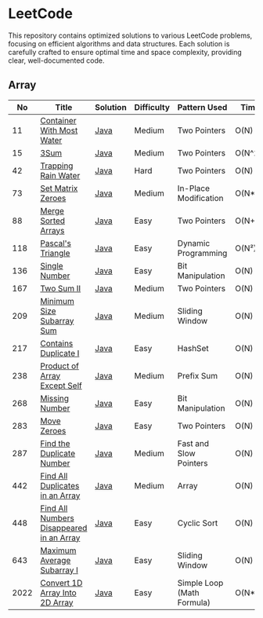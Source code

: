 # LeetCode

This repository contains optimized solutions to various LeetCode problems, focusing on efficient algorithms and data structures. Each solution is carefully crafted to ensure optimal time and space complexity, providing clear, well-documented code.

## Array

| No | Title | Solution | Difficulty | Pattern Used | Time | Space |
|---| ----- | -------- | ---------- | -------------- | ----- | ----- |
| 11 | [Container With Most Water](https://leetcode.com/problems/container-with-most-water/) | [Java](arrays\MaxArea.java) | Medium | Two Pointers | O(N) | 0(1) |
| 15 | [3Sum](https://leetcode.com/problems/3sum/) | [Java](arrays\ThreeSum.java) | Medium | Two Pointers | O(N^2) | 0(N) |
| 42 | [Trapping Rain Water](https://leetcode.com/problems/trapping-rain-water/) | [Java](arrays\Trap.java) | Hard | Two Pointers | O(N) | 0(1) |
| 73 | [Set Matrix Zeroes](https://leetcode.com/problems/set-matrix-zeroes/) | [Java](arrays\SetZeros.java) | Medium | In-Place Modification | O(N*M) | 0(1) |
| 88 | [Merge Sorted Arrays](https://leetcode.com/problems/merge-sorted-array/) | [Java](arrays\Merge.java) | Easy | Two Pointers | O(N+M) | 0(1) |
| 118 | [Pascal's Triangle](https://leetcode.com/problems/pascals-triangle/) | [Java](arrays/PascalTriangle.java) | Easy | Dynamic Programming | O(N²) | O(N²) |
| 136 | [Single Number](https://leetcode.com/problems/single-number/) | [Java](arrays/SingleNumber.java) | Easy | Bit Manipulation | O(N) | O(1) |
| 167 | [Two Sum II](https://leetcode.com/problems/two-sum-ii-input-array-is-sorted/) | [Java](arrays/TwoSumII.java) | Medium | Two Pointers |  O(N) | 0(1) |
| 209 | [Minimum Size Subarray Sum](https://leetcode.com/problems/minimum-size-subarray-sum/) | [Java](arrays/MinimumSizeSubarraySum.java) | Medium | Sliding Window | O(N) | 0(1) |
| 217 | [Contains Duplicate I](https://leetcode.com/problems/contains-duplicate/) | [Java](arrays/ContainsDuplicate.java) | Easy | HashSet | O(N) | 0(N) |
| 238 | [Product of Array Except Self](https://leetcode.com/problems/product-of-array-except-self/) | [Java](arrays/ProductExceptSelf.java) | Medium | Prefix Sum | O(N) | 0(N) |
| 268 | [Missing Number](https://leetcode.com/problems/missing-number/) | [Java](arrays/MissingNumber.java) | Easy | Bit Manipulation | O(N) | 0(1) |
| 283 | [Move Zeroes](https://leetcode.com/problems/move-zeroes/) | [Java](arrays/MoveZeroes.java) | Easy | Two Pointers | O(N) | 0(1) |
| 287 | [Find the Duplicate Number](https://leetcode.com/problems/find-the-duplicate-number/) | [Java](arrays/FindDuplicate.java) | Medium | Fast and Slow Pointers | O(N) | 0(1) |
| 442 | [Find All Duplicates in an Array](https://leetcode.com/problems/find-all-duplicates-in-an-array/) | [Java](arrays/FindDuplicates.java) | Medium | Array | O(N) | 0(1) |
| 448 | [Find All Numbers Disappeared in an Array](https://leetcode.com/problems/find-all-numbers-disappeared-in-an-array/) | [Java](arrays/FindDisappearedNumbers.java) | Easy | Cyclic Sort | O(N) | 0(1) |
| 643 | [Maximum Average Subarray I](https://leetcode.com/problems/maximum-average-subarray-i/) | [Java](arrays/MaximumAverageSubarrayI.java) | Easy | Sliding Window | O(N) | 0(1) |
| 2022 | [Convert 1D Array Into 2D Array](https://leetcode.com/problems/convert-1d-array-into-2d-array/) | [Java](arrays/Construct2DArray.java) | Easy | Simple Loop (Math Formula) | O(N*M) | 0(N*M) |
